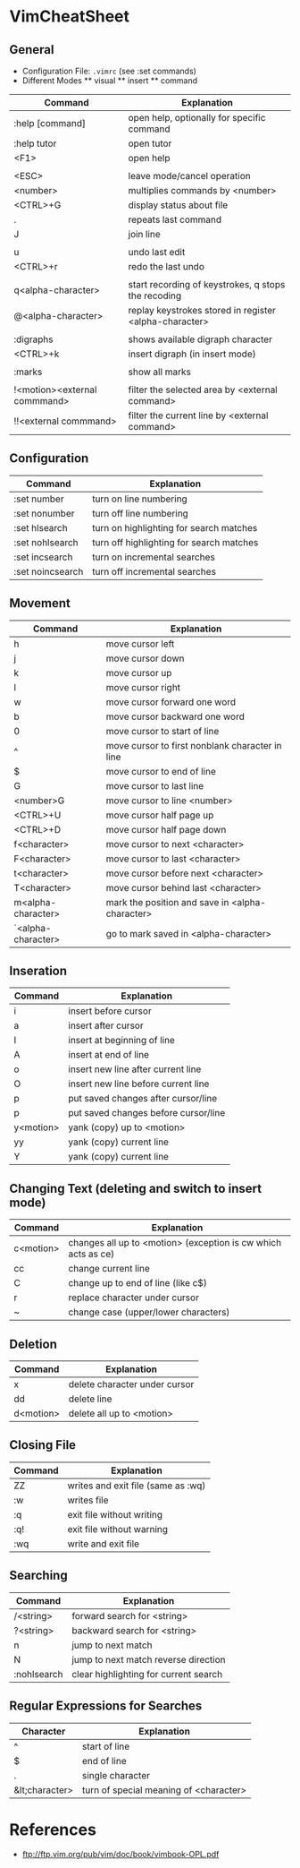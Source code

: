 # VimCheatSheet

## General

* Configuration File: ```.vimrc``` (see :set commands)
* Different Modes
** visual
** insert
** command

| Command                  | Explanation |
| ------------------------ | ----------- |
| :help [command]          | open help, optionally for specific command |
| :help tutor              | open tutor |
| &lt;F1&gt;               | open help |
| | |
| &lt;ESC&gt;              | leave mode/cancel operation |
| &lt;number&gt;           | multiplies commands by &lt;number&gt; |
| &lt;CTRL&gt;+G           | display status about file |
| .                        | repeats last command  |
| J                        | join line |
| | |
| u                        | undo last edit |
| &lt;CTRL&gt;+r           | redo the last undo |
| | |
| q&lt;alpha-character&gt; | start recording of keystrokes, q stops the recoding |
| @&lt;alpha-character&gt; | replay keystrokes stored in register &lt;alpha-character&gt; |
| | |
| :digraphs                | shows available digraph character |
| &lt;CTRL&gt;+k           | insert digraph (in insert mode) |
| | |
| :marks                   | show all marks |
| | |
| !&lt;motion&gt;&lt;external commmand&gt; | filter the selected area by &lt;external command&gt; |
| !!&lt;external commmand&gt; | filter the current line by &lt;external command&gt; |


## Configuration

| Command         | Explanation |
| --------------- | ----------- |
| :set number     | turn on line numbering |
| :set nonumber   | turn off line numbering |
| :set hlsearch   | turn on highlighting for search matches |
| :set nohlsearch | turn off highlighting for search matches | 
| :set incsearch  | turn on incremental searches |
| :set noincsearch  | turn off incremental searches |

## Movement

| Command                  | Explanation |
| ------------------------ | ----------- |
| h                        | move cursor left
| j                        | move cursor down
| k                        | move cursor up
| l                        | move cursor right
| w                        | move cursor forward one word
| b                        | move cursor backward one word
| 0                        | move cursor to start of line
| ^                        | move cursor to first nonblank character in line
| $                        | move cursor to end of line
| G                        | move cursor to last line
| &lt;number&gt;G          | move cursor to line &lt;number&gt;
| &lt;CTRL&gt;+U           | move cursor half page up
| &lt;CTRL&gt;+D           | move cursor half page down
| f&lt;character&gt;       | move cursor to next &lt;character&gt; |
| F&lt;character&gt;       | move cursor to last &lt;character&gt; |
| t&lt;character&gt;       | move cursor before next &lt;character&gt; |
| T&lt;character&gt;       | move cursor behind last &lt;character&gt; |
| m&lt;alpha-character&gt; | mark the position and save in &lt;alpha-character&gt; |
| `&lt;alpha-character&gt; | go to mark saved in &lt;alpha-character&gt; |

## Inseration

| Command         | Explanation |
| --------------- | ----------- |
| i               | insert before cursor |
| a               | insert after cursor |
| I               | insert at beginning of line |
| A               | insert at end of line |
| o               | insert new line after current line |
| O               | insert new line before current line |
| p               | put saved changes after cursor/line |
| p               | put saved changes before cursor/line |
| y&lt;motion&gt; | yank (copy) up to &lt;motion&gt; |
| yy              | yank (copy) current line |
| Y               | yank (copy) current line |

## Changing Text (deleting and switch to insert mode)

| Command         | Explanation |
| --------------- | ----------- |
| c&lt;motion&gt; | changes all up to &lt;motion&gt; (exception is cw which acts as ce) |
| cc              | change current line |
| C               | change up to end of line (like c$) |
| r               | replace character under cursor |
| ~               | change case (upper/lower characters) |

## Deletion

| Command         | Explanation |
| --------------- | ----------- |
| x               | delete character under cursor |
| dd              | delete line |
| d&lt;motion&gt; | delete all up to &lt;motion&gt; |

## Closing File

| Command | Explanation |
| ------- | ----------- |
| ZZ      | writes and exit file (same as :wq) |
| :w      | writes file |
| :q      | exit file without writing |
| :q!     | exit file without warning |
| :wq     | write and exit file |

## Searching

| Command            | Explanation |
| ------------------ | ----------- |
| /&lt;string&gt;    | forward search for &lt;string&gt; |
| ?&lt;string&gt;    | backward search for &lt;string&gt; |
| n                  | jump to next match |
| N                  | jump to next match reverse direction |
| :nohlsearch        | clear highlighting for current search |

## Regular Expressions for Searches

| Character          | Explanation |
| ------------------ | ----------- |
| ^                  | start of line |
| $                  | end of line |
| .                  | single character |
| \&lt;character&gt; | turn of special meaning of &lt;character&gt; |

# References

* ftp://ftp.vim.org/pub/vim/doc/book/vimbook-OPL.pdf
